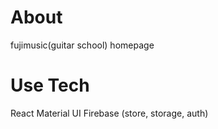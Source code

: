 # About
fujimusic(guitar school) homepage

# Use Tech
React
Material UI
Firebase (store, storage, auth)
